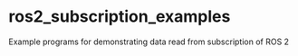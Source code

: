 # ros2_subscription_examples
Example programs for demonstrating data read from subscription of ROS 2
